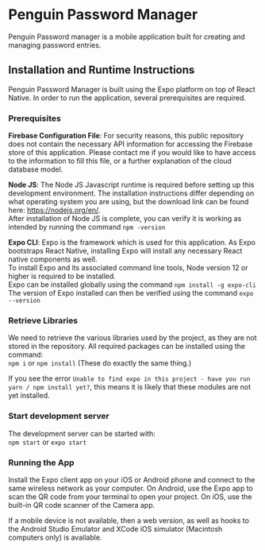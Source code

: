 # Penguin Password Manager

Penguin Password manager is a mobile application built for creating and managing password entries.
## Installation and Runtime Instructions

Penguin Password Manager is built using the Expo platform on top of React Native. In order to run the application,
several prerequisites are required.

### Prerequisites
**Firebase Configuration File**: For security reasons, this public repository does not contain the necessary API information for accessing the Firebase store of this application. Please contact me if you would like to have access to the information to fill this file, or a further explanation of the cloud database model. 


**Node JS**: The Node JS Javascript runtime is required before setting up this development environment. The installation
instructions differ depending on what operating system you are using, but the download link can be found
here: https://nodejs.org/en/. <br>
After installation of Node JS is complete, you can verify it is working as intended by running the
command ```npm -version```

**Expo CLI**: Expo is the framework which is used for this application. As Expo bootstraps React Native, installing Expo
will install any necessary React native components as well.
<br>
To install Expo and its associated command line tools, Node version 12 or higher is required to be installed.
<br>
Expo can be installed globally using the command ```npm install -g expo-cli```
<br>
The version of Expo installed can then be verified using the command ```expo --version```

### Retrieve Libraries

We need to retrieve the various libraries used by the project, as they are not stored in the repository. All required
packages can be installed using the command:
<br>```npm i``` or ```npm install``` (These do exactly the same thing.)

If you see the error `Unable to find expo in this project - have you run yarn / npm install yet?`, this means it is
likely that these modules are not yet installed.

### Start development server

The development server can be started with:
<br> ```npm start``` or ```expo start```

### Running the App
Install the Expo client app on your iOS or Android phone and connect to the same wireless network as your computer. On
Android, use the Expo app to scan the QR code from your terminal to open your project. On iOS, use the built-in QR code
scanner of the Camera app.

If a mobile device is not available, then a web version, as well as hooks to the Android Studio Emulator and XCode iOS simulator (Macintosh computers only) is available.

